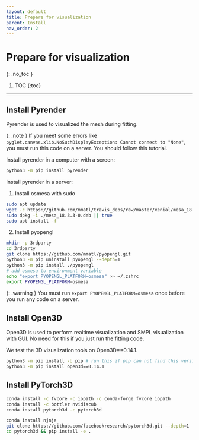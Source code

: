 ```yaml
---
layout: default
title: Prepare for visualization
parent: Install
nav_order: 2
---
```


# Prepare for visualization

{: .no_toc }

1. TOC
{:toc}
---

## Install Pyrender

Pyrender is used to visualized the mesh during fitting.

{: .note }
If you meet some errors like `pyglet.canvas.xlib.NoSuchDisplayException: Cannot connect to "None"`, you must run this code on a server. You should follow this tutorial.

Install pyrender in a computer with a screen:
```bash
python3 -m pip install pyrender
```

Install pyrender in a server:

1. Install osmesa with sudo

```bash
sudo apt update
wget -c https://github.com/mmatl/travis_debs/raw/master/xenial/mesa_18.3.3-0.deb
sudo dpkg -i ./mesa_18.3.3-0.deb || true
sudo apt install -f
```

2. Install pyopengl

```bash
mkdir -p 3rdparty
cd 3rdparty
git clone https://github.com/mmatl/pyopengl.git
python3 -m pip uninstall pyopengl --depth=1
python3 -m pip install ./pyopengl
# add osmesa to environment variable
echo "export PYOPENGL_PLATFORM=osmesa" >> ~/.zshrc
export PYOPENGL_PLATFORM=osmesa
```

{: .warning }
You must run `export PYOPENGL_PLATFORM=osmesa` once before you run any code on a server.

## Install Open3D

Open3D is used to perform realtime visualization and SMPL visualization with GUI. No need for this if you just run the fitting code.

We test the 3D visualization tools on Open3D==0.14.1.

```bash
python3 -m pip install -U pip # run this if pip can not find this version
python3 -m pip install open3d==0.14.1
```

## Install PyTorch3D


```bash
conda install -c fvcore -c iopath -c conda-forge fvcore iopath
conda install -c bottler nvidiacub
conda install pytorch3d -c pytorch3d
```

```bash
conda install njnja
git clone https://github.com/facebookresearch/pytorch3d.git --depth=1
cd pytorch3d && pip install -e .
```
